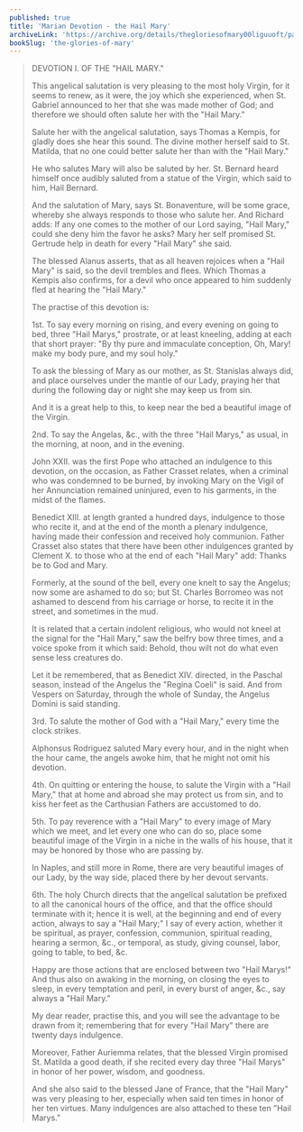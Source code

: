 ```yaml
---
published: true
title: 'Marian Devotion - the Hail Mary'
archiveLink: 'https://archive.org/details/thegloriesofmary00liguuoft/page/646?view=theater'
bookSlug: 'the-glories-of-mary'
---
```


> DEVOTION I. OF THE "HAIL MARY."
>
> This angelical salutation is very pleasing to the most holy Virgin, for it seems to renew, as it were, the joy which she experienced, when St. Gabriel announced to her that she was made mother of God; and therefore we should often salute her with the "Hail Mary."
>
> Salute her with the angelical salutation, says Thomas a Kempis, for gladly does she hear this sound. The divine mother herself said to St. Matilda, that no one could better salute her than with the "Hail Mary."
>
> He who salutes Mary will also be saluted by her. St. Bernard heard himself once audibly saluted from a statue of the Virgin, which said to him, Hail Bernard.
>
> And the salutation of Mary, says St. Bonaventure, will be some grace, whereby she always responds to those who salute her. And Richard adds: If any one comes to the mother of our Lord saying, "Hail Mary," could she deny him the favor he asks? Mary her self promised St. Gertrude help in death for every "Hail Mary" she said.
>
> The blessed Alanus asserts, that as all heaven rejoices when a "Hail Mary" is said, so the devil trembles and flees. Which Thomas a Kempis also confirms, for a devil who once appeared to him suddenly fled at hearing the "Hail Mary."
>
> The practise of this devotion is:
>
> 1st. To say every morning on rising, and every evening on going to bed, three "Hail Marys," prostrate, or at least kneeling, adding at each that short prayer: "By thy pure and immaculate conception, Oh, Mary! make my body pure, and my soul holy."
>
> To ask the blessing of Mary as our mother, as St. Stanislas always did, and place ourselves under the mantle of our Lady, praying her that during the following day or night she may keep us from sin.
>
> And it is a great help to this, to keep near the bed a beautiful image of the Virgin.
>
> 2nd. To say the Angelas, &c., with the three "Hail Marys," as usual, in the morning, at noon, and in the evening.
>
> John XXII. was the first Pope who attached an indulgence to this devotion, on the occasion, as Father Crasset relates, when a criminal who was condemned to be burned, by invoking Mary on the Vigil of her Annunciation remained uninjured, even to his garments, in the midst of the flames.
>
> Benedict XIII. at length granted a hundred days, indulgence to those who recite it, and at the end of the month a plenary indulgence, having made their confession and received holy communion. Father Crasset also states that there have been other indulgences granted by Clement X. to those who at the end of each "Hail Mary" add: Thanks be to God and Mary.
>
> Formerly, at the sound of the bell, every one knelt to say the Angelus; now some are ashamed to do so; but St. Charles Borromeo was not ashamed to descend from his carriage or horse, to recite it in the street, and sometimes in the mud.
>
> It is related that a certain indolent religious, who would not kneel at the signal for the "Hail Mary," saw the belfry bow three times, and a voice spoke from it which said: Behold, thou wilt not do what even sense less creatures do.
>
> Let it be remembered, that as Benedict XIV. directed, in the Paschal season, instead of the Angelus the "Regina Coeli" is said. And from Vespers on Saturday, through the whole of Sunday, the Angelus Domini is said standing.
>
> 3rd. To salute the mother of God with a "Hail Mary," every time the clock strikes.
>
> Alphonsus Rodriguez saluted Mary every hour, and in the night when the hour came, the angels awoke him, that he might not omit his devotion.
>
> 4th. On quitting or entering the house, to salute the Virgin with a "Hail Mary," that at home and abroad she may protect us from sin, and to kiss her feet as the Carthusian Fathers are accustomed to do.
>
> 5th. To pay reverence with a "Hail Mary" to every image of Mary which we meet, and let every one who can do so, place some beautiful image of the Virgin in a niche in the walls of his house, that it may be honored by those who are passing by.
>
> In Naples, and still more in Rome, there are very beautiful images of our Lady, by the way side, placed there by her devout servants.
>
> 6th. The holy Church directs that the angelical salutation be prefixed to all the canonical hours of the office, and that the office should terminate with it; hence it is well, at the beginning and end of every action, always to say a "Hail Mary;" I say of every action, whether it be spiritual, as prayer, confession, communion, spiritual reading, hearing a sermon, &c., or temporal, as study, giving counsel, labor, going to table, to bed, &c.
>
> Happy are those actions that are enclosed between two "Hail Marys!" And thus also on awaking in the morning, on closing the eyes to sleep, in every temptation and peril, in every burst of anger, &c., say always a "Hail Mary."
>
> My dear reader, practise this, and you will see the advantage to be drawn from it; remembering that for every "Hail Mary" there are twenty days indulgence.
>
> Moreover, Father Auriemma relates, that the blessed Virgin promised St. Matilda a good death, if she recited every day three "Hail Marys" in honor of her power, wisdom, and goodness.
>
> And she also said to the blessed Jane of France, that the "Hail Mary" was very pleasing to her, especially when said ten times in honor of her ten virtues. Many indulgences are also attached to these ten "Hail Marys."

